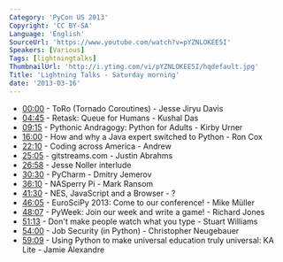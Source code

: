 ```yaml
---
Category: 'PyCon US 2013'
Copyright: 'CC BY-SA'
Language: 'English'
SourceUrl: 'https://www.youtube.com/watch?v=pYZNLOKEE5I'
Speakers: [Various]
Tags: [lightningtalks]
ThumbnailUrl: 'http://i.ytimg.com/vi/pYZNLOKEE5I/hqdefault.jpg'
Title: 'Lightning Talks - Saturday morning'
date: '2013-03-16'
---
```

* [00:00](#t=0s) - ToRo (Tornado Coroutines) - Jesse Jiryu Davis
* [04:45](#t=4m45s) - Retask: Queue for Humans - Kushal Das
* [09:15](#t=9m15s) - Pythonic Andragogy: Python for Adults - Kirby Urner
* [16:00](#t=16m) - How and why a Java expert switched to Python - Ron Cox
* [22:10](#t=22m10s) - Coding across America - Andrew
* [25:05](#t=25m9s) - gitstreams.com - Justin Abrahms
* [26:58](#t=26m58s) - Jesse Noller interlude
* [30:30](#t=30m30s) - PyCharm - Dmitry Jemerov
* [36:10](#t=36m10s) - NASperry Pi - Mark Ransom
* [41:30](#t=41m30s) - NES, JavaScript and a Browser - ?
* [46:05](#t=46m5s) - EuroSciPy 2013: Come to our conference! - Mike Müller
* [48:07](#t=48m7s) - PyWeek: Join our week and write a game! - Richard Jones
* [51:13](#t=51m13s) - Don't make people watch what you type - Stuart Williams
* [54:00](#t=54m) - Job Security (in Python) - Christopher Neugebauer
* [59:09](#t=59m9s) - Using Python to make universal education truly universal: KA Lite - Jamie Alexandre
